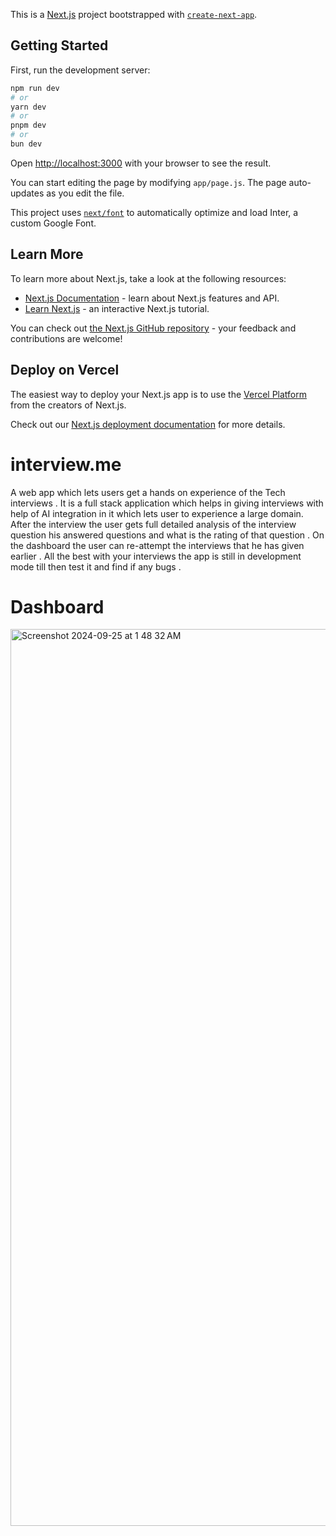 This is a [Next.js](https://nextjs.org/) project bootstrapped with [`create-next-app`](https://github.com/vercel/next.js/tree/canary/packages/create-next-app).

## Getting Started

First, run the development server:

```bash
npm run dev
# or
yarn dev
# or
pnpm dev
# or
bun dev
```

Open [http://localhost:3000](http://localhost:3000) with your browser to see the result.

You can start editing the page by modifying `app/page.js`. The page auto-updates as you edit the file.

This project uses [`next/font`](https://nextjs.org/docs/basic-features/font-optimization) to automatically optimize and load Inter, a custom Google Font.

## Learn More

To learn more about Next.js, take a look at the following resources:

- [Next.js Documentation](https://nextjs.org/docs) - learn about Next.js features and API.
- [Learn Next.js](https://nextjs.org/learn) - an interactive Next.js tutorial.

You can check out [the Next.js GitHub repository](https://github.com/vercel/next.js/) - your feedback and contributions are welcome!

## Deploy on Vercel

The easiest way to deploy your Next.js app is to use the [Vercel Platform](https://vercel.com/new?utm_medium=default-template&filter=next.js&utm_source=create-next-app&utm_campaign=create-next-app-readme) from the creators of Next.js.

Check out our [Next.js deployment documentation](https://nextjs.org/docs/deployment) for more details.
# interview.me
A web app which lets users get a hands on experience of the Tech interviews . It is a full stack application which helps in giving interviews with help of AI integration in it which lets user to experience a large domain. After the interview the user gets full detailed analysis of the interview question his answered questions and what is the rating of that question . On the dashboard the user can re-attempt the interviews that he has given earlier .
All the best with your interviews the app is still in development mode till then test it and find if any bugs .
# Dashboard
<img width="1435" alt="Screenshot 2024-09-25 at 1 48 32 AM" src="https://github.com/user-attachments/assets/4c44e104-9618-4fd1-8804-800413a476b9">
